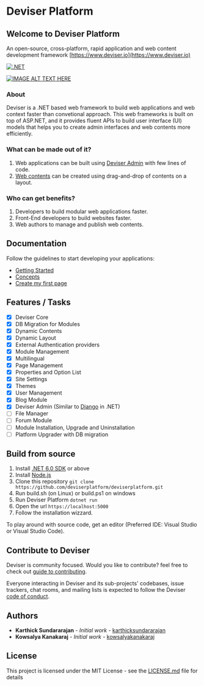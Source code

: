 # Deviser Platform
## Welcome to Deviser Platform
An open-source, cross-platform, rapid application and web content development framework [https://www.deviser.io](https://www.deviser.io)

[![.NET](https://github.com/deviserplatform/deviserplatform/actions/workflows/dotnet_master_push.yml/badge.svg)](https://github.com/deviserplatform/deviserplatform/actions/workflows/dotnet_master_push.yml)

[![IMAGE ALT TEXT HERE](https://www.deviser.io/assets/images/video_snapshot.png)](https://www.youtube.com/watch?v=_dFH5SdDZyY)

### About
Deviser is a .NET based web framework to build web applications and web context faster than convetional approach. This web frameworks is built on top of ASP.NET, and it provides fluent APIs to build user interface (UI) models that helps you to create admin interfaces and web contents more efficiently.

### What can be made out of it?
1. Web applications can be built using [Deviser Admin]() with few lines of code.
2. [Web contents]() can be created using drag-and-drop of contents on a layout.  

### Who can get benefits?
1. Developers to build modular web applications faster.
2. Front-End developers to build websites faster.
3. Web authors to manage and publish web contents.

## Documentation
Follow the guidelines to start developing your applications:
* [Getting Started](https://www.deviser.io/docs/guide/get-started.html)
* [Concepts](https://www.deviser.io/docs/guide/concepts.html)
* [Create my first page](https://www.deviser.io/docs/guide/pages/index.html)

## Features / Tasks
- [x] Deviser Core
- [x] DB Migration for Modules
- [x] Dynamic Contents
- [x] Dynamic Layout
- [x] External Authentication providers
- [x] Module Management
- [x] Multilingual
- [x] Page Management
- [x] Properties and Option List
- [x] Site Settings
- [x] Themes
- [x] User Management
- [x] Blog Module
- [x] Deviser Admin (Similar to [Django](https://github.com/django/django) in .NET)
- [ ] File Manager
- [ ] Forum Module
- [ ] Module Installation, Upgrade and Uninstallation
- [ ] Platform Upgrader with DB migration

## Build from source
1. Install [.NET 6.0 SDK](https://dotnet.microsoft.com/en-us/download/dotnet/6.0) or above
2. Install [Node.js](https://nodejs.org)
3. Clone this repository
`git clone https://github.com/deviserplatform/deviserplatform.git`
4. Run build.sh (on Linux) or build.ps1 on windows
7. Run Deviser Platform 
`dotnet run`
8. Open the url `https://localhost:5000`
9. Follow the installation wizzard.

To play around with source code, get an editor (Preferred IDE: Visual Studio or Visual Studio Code). 

## Contribute to Deviser
Deviser is community focused. Would you like to contribute? feel free to check out [guide to contributing](CONTRIBUTING.md).

Everyone interacting in Deviser and its sub-projects' codebases, issue trackers, chat rooms, and mailing lists is expected to follow the Deviser [code of conduct](https://www.deviser.io/codeofconduct).

## Authors

* **Karthick Sundararajan** - *Initial work* - [karthicksundararajan](https://github.com/karthicksundararajan)
* **Kowsalya Kanakaraj** - *Initial work* - [kowsalyakanakaraj](https://github.com/kowsalyakanakaraj)

## License

This project is licensed under the MIT License - see the [LICENSE.md](LICENSE.md) file for details
